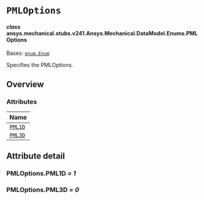 # `PMLOptions`



#### *class* ansys.mechanical.stubs.v241.Ansys.Mechanical.DataModel.Enums.PMLOptions

Bases: [`enum.Enum`](https://docs.python.org/3/library/enum.html#enum.Enum)

Specifies the PMLOptions.

<!-- !! processed by numpydoc !! -->

<a id="overview"></a>

## Overview

### Attributes

| Name |
| -------------------------------------------------------------------------------------------------- |
| [`PML1D`](../../../../../v242/Ansys/Mechanical/DataModel/Enums/PMLOptions.md#PMLOptions.PML1D) |
| [`PML3D`](../../../../../v242/Ansys/Mechanical/DataModel/Enums/PMLOptions.md#PMLOptions.PML3D) |

<a id="attribute-detail"></a>

## Attribute detail

<a id="PMLOptions.PML1D"></a>

### PMLOptions.PML1D *= 1*

<a id="PMLOptions.PML3D"></a>

### PMLOptions.PML3D *= 0*


